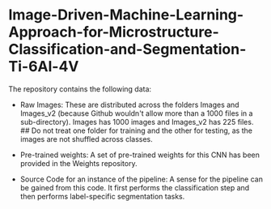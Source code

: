 # Image-Driven-Machine-Learning-Approach-for-Microstructure-Classification-and-Segmentation-Ti-6Al-4V

The repository contains the following data:

* Raw Images: These are distributed across the folders Images and Images_v2 (because Github wouldn't allow more than a 1000 files in a sub-directory). Images has 1000 images and Images_v2 has 225 files. ## Do not treat one folder for training and the other for testing, as the images are not shuffled across classes. 

* Pre-trained weights: A set of pre-trained weights for this CNN has been provided in the Weights repository. 

* Source Code for an instance of the pipeline: A sense for the pipeline can be gained from this code. It first performs the classification step and then performs label-specific segmentation tasks.

